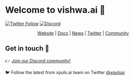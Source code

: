 # Welcome to vishwa.ai 👋  

[![Twitter Follow](https://img.shields.io/twitter/follow/vishwa_ai?style=social)](https://x.com/vishwa_ai) [![Discord](https://img.shields.io/badge/Discord-Join-1147943825592045689?style=social)](https://social.vishwa.ai/join/discord)



<div align="center">
<a href="https://vishwa.ai">Website</a> | <a href="https://vishwa.ai/docs">Docs</a> | <a href="https://vishwa.ai/news">News</a> | <a href="https://x.com/vishwa_ai">Twitter</a> | <a href="https://social.vishwa.ai/join/discord">Community</a>
</div>



## Get in touch 💬

👉 [Join our Discord community!](https://social.vishwa.ai/join/discord)

🐦 Follow the latest from xpuls.ai team on Twitter [@xpulsai](https://twitter.com/vishwa_ai)
